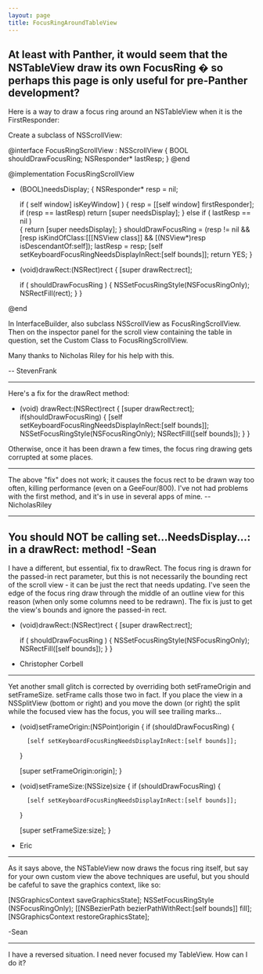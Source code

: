 ```yaml
---
layout: page
title: FocusRingAroundTableView
---
```


**At least with Panther, it would seem that the NSTableView draw its own FocusRing � so perhaps this page is only useful for pre-Panther development?**
----
Here is a way to draw a focus ring around an NSTableView when it is the FirstResponder:

Create a subclass of NSScrollView:

    
@interface FocusRingScrollView : NSScrollView 
{
    BOOL shouldDrawFocusRing;
    NSResponder* lastResp;
}
@end

@implementation FocusRingScrollView

- (BOOL)needsDisplay;
{
    NSResponder* resp = nil;

    if ( self window] isKeyWindow] ) 
    {
        resp = [[self window] firstResponder];
        if (resp == lastResp) 
            return [super needsDisplay];
    } 
    else if ( lastResp == nil )  
    {
        return [super needsDisplay];
    }
    shouldDrawFocusRing = (resp != nil && [resp isKindOfClass:[[[NSView class]] 
                            && [(NSView*)resp isDescendantOf:self]); 
    lastResp = resp;
    [self setKeyboardFocusRingNeedsDisplayInRect:[self bounds]];
    return YES;
}


- (void)drawRect:(NSRect)rect 
{
    [super drawRect:rect];

    if ( shouldDrawFocusRing ) 
    {
        NSSetFocusRingStyle(NSFocusRingOnly);
        NSRectFill(rect);
    }
}

@end


In InterfaceBuilder, also subclass NSScrollView as FocusRingScrollView.  Then on the inspector panel for the scroll view containing the table in question, set the Custom Class to FocusRingScrollView.

Many thanks to Nicholas Riley for his help with this.

-- StevenFrank

----


Here's a fix for the drawRect method:

    
- (void) drawRect:(NSRect)rect
{
    [super drawRect:rect];
    if(shouldDrawFocusRing) {
        [self setKeyboardFocusRingNeedsDisplayInRect:[self bounds]];
        NSSetFocusRingStyle(NSFocusRingOnly);
        NSRectFill([self bounds]);
    }
}


Otherwise,  once it has been drawn a few times, the focus ring drawing gets corrupted at some places.

----

The above "fix" does not work; it causes the focus rect to be drawn way too often, killing performance (even on a GeeFour/800).  I've not had problems with the first method, and it's in use in several apps of mine. -- NicholasRiley

----
You should NOT be calling set...NeedsDisplay...: in a drawRect: method! -Sean
----

I have a different, but essential, fix to drawRect.  The focus ring is drawn for the passed-in rect parameter, but this is not necessarily the bounding rect of the scroll view - it can be just the rect that needs updating.  I've seen the edge of the focus ring draw through the middle of an outline view for this reason (when only some columns need to be redrawn).  The fix is just to get the view's bounds and ignore the passed-in rect.

    
- (void)drawRect:(NSRect)rect 
{
    [super drawRect:rect];

    if ( shouldDrawFocusRing ) 
    {
        NSSetFocusRingStyle(NSFocusRingOnly);
        NSRectFill([self bounds]);
    }
}


- Christopher Corbell

----
Yet another small glitch is corrected by overriding both setFrameOrigin and setFrameSize. setFrame calls those two in fact. If you place the view in a NSSplitView (bottom or right) and you move the down (or right) the split while the focused view has the focus, you will see trailing marks...

    
- (void)setFrameOrigin:(NSPoint)origin
{
    if (shouldDrawFocusRing) {
    
        [self setKeyboardFocusRingNeedsDisplayInRect:[self bounds]];
    }
    
    [super setFrameOrigin:origin];
}

- (void)setFrameSize:(NSSize)size
{
    if (shouldDrawFocusRing) {
    
        [self setKeyboardFocusRingNeedsDisplayInRect:[self bounds]];
    }
    
    [super setFrameSize:size];
}


- Eric

----
As it says above, the NSTableView now draws the focus ring itself, but say for your own custom view the above techniques are useful, but you should be cafeful to save the graphics context, like so:
    
[NSGraphicsContext saveGraphicsState];
NSSetFocusRingStyle (NSFocusRingOnly);
[[NSBezierPath bezierPathWithRect:[self bounds]] fill];
[NSGraphicsContext restoreGraphicsState];

-Sean

----
I have a reversed situation. I need never focused my TableView. How can I do it?

